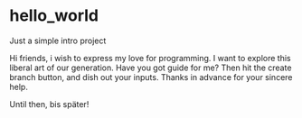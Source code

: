# hello_world
Just a simple intro project



Hi friends, i wish to express my love for programming. I want to explore this liberal art of our generation. Have you got guide for me? Then hit the create branch button, and dish out your inputs. Thanks in advance for your sincere help.

Until then, bis später!
